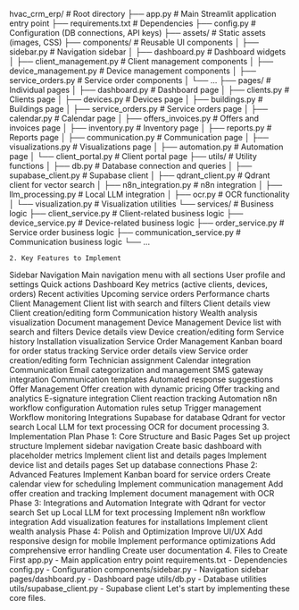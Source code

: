 hvac_crm_erp/              # Root directory
├── app.py                  # Main Streamlit application entry point
├── requirements.txt        # Dependencies
├── config.py               # Configuration (DB connections, API keys)
├── assets/                 # Static assets (images, CSS)
├── components/             # Reusable UI components
│   ├── sidebar.py          # Navigation sidebar
│   ├── dashboard.py        # Dashboard widgets
│   ├── client_management.py # Client management components
│   ├── device_management.py # Device management components
│   ├── service_orders.py   # Service order components
│   └── ...
├── pages/                  # Individual pages
│   ├── dashboard.py        # Dashboard page
│   ├── clients.py          # Clients page
│   ├── devices.py          # Devices page
│   ├── buildings.py        # Buildings page
│   ├── service_orders.py   # Service orders page
│   ├── calendar.py         # Calendar page
│   ├── offers_invoices.py  # Offers and invoices page
│   ├── inventory.py        # Inventory page
│   ├── reports.py          # Reports page
│   ├── communication.py    # Communication page
│   ├── visualizations.py   # Visualizations page
│   ├── automation.py       # Automation page
│   └── client_portal.py    # Client portal page
├── utils/                  # Utility functions
│   ├── db.py               # Database connection and queries
│   ├── supabase_client.py  # Supabase client
│   ├── qdrant_client.py    # Qdrant client for vector search
│   ├── n8n_integration.py  # n8n integration
│   ├── llm_processing.py   # Local LLM integration
│   ├── ocr.py              # OCR functionality
│   └── visualization.py    # Visualization utilities
└── services/               # Business logic
    ├── client_service.py   # Client-related business logic
    ├── device_service.py   # Device-related business logic
    ├── order_service.py    # Service order business logic
    ├── communication_service.py # Communication business logic
    └── ...




    2. Key Features to Implement
Sidebar Navigation
Main navigation menu with all sections
User profile and settings
Quick actions
Dashboard
Key metrics (active clients, devices, orders)
Recent activities
Upcoming service orders
Performance charts
Client Management
Client list with search and filters
Client details view
Client creation/editing form
Communication history
Wealth analysis visualization
Document management
Device Management
Device list with search and filters
Device details view
Device creation/editing form
Service history
Installation visualization
Service Order Management
Kanban board for order status tracking
Service order details view
Service order creation/editing form
Technician assignment
Calendar integration
Communication
Email categorization and management
SMS gateway integration
Communication templates
Automated response suggestions
Offer Management
Offer creation with dynamic pricing
Offer tracking and analytics
E-signature integration
Client reaction tracking
Automation
n8n workflow configuration
Automation rules setup
Trigger management
Workflow monitoring
Integrations
Supabase for database
Qdrant for vector search
Local LLM for text processing
OCR for document processing
3. Implementation Plan
Phase 1: Core Structure and Basic Pages
Set up project structure
Implement sidebar navigation
Create basic dashboard with placeholder metrics
Implement client list and details pages
Implement device list and details pages
Set up database connections
Phase 2: Advanced Features
Implement Kanban board for service orders
Create calendar view for scheduling
Implement communication management
Add offer creation and tracking
Implement document management with OCR
Phase 3: Integrations and Automation
Integrate with Qdrant for vector search
Set up Local LLM for text processing
Implement n8n workflow integration
Add visualization features for installations
Implement client wealth analysis
Phase 4: Polish and Optimization
Improve UI/UX
Add responsive design for mobile
Implement performance optimizations
Add comprehensive error handling
Create user documentation
4. Files to Create First
app.py - Main application entry point
requirements.txt - Dependencies
config.py - Configuration
components/sidebar.py - Navigation sidebar
pages/dashboard.py - Dashboard page
utils/db.py - Database utilities
utils/supabase_client.py - Supabase client
Let's start by implementing these core files.
